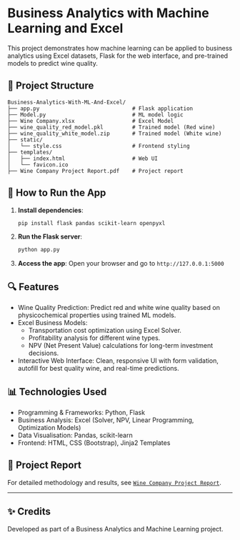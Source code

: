 
# Business Analytics with Machine Learning and Excel

This project demonstrates how machine learning can be applied to business analytics using Excel datasets, Flask for the web interface, and pre-trained models to predict wine quality.

## 📂 Project Structure

```
Business-Analytics-With-ML-And-Excel/
├── app.py                             # Flask application
├── Model.py                           # ML model logic
├── Wine Company.xlsx                  # Excel Model
├── wine_quality_red_model.pkl         # Trained model (Red wine)
├── wine_quality_white_model.zip       # Trained model (White wine)
├── static/
│   └── style.css                      # Frontend styling
├── templates/
│   ├── index.html                     # Web UI
│   └── favicon.ico
├── Wine Company Project Report.pdf    # Project report
```

## 🚀 How to Run the App

1. **Install dependencies**:
   ```bash
   pip install flask pandas scikit-learn openpyxl
   ```

2. **Run the Flask server**:
   ```bash
   python app.py
   ```

3. **Access the app**:
   Open your browser and go to `http://127.0.0.1:5000`

## 🔍 Features

- Wine Quality Prediction:
     Predict red and white wine quality based on physicochemical properties using trained ML models.
- Excel Business Models:
   - Transportation cost optimization using Excel Solver.
   - Profitability analysis for different wine types.
   - NPV (Net Present Value) calculations for long-term investment decisions.
- Interactive Web Interface:
     Clean, responsive UI with form validation, autofill for best quality wine, and real-time predictions.

## 📊 Technologies Used

- Programming & Frameworks: Python, Flask
- Business Analysis: Excel (Solver, NPV, Linear Programming, Optimization Models)
- Data Visualisation: Pandas, scikit-learn
- Frontend: HTML, CSS (Bootstrap), Jinja2 Templates



## 📄 Project Report

For detailed methodology and results, see [`Wine Company Project Report`]().

---

## ✨ Credits

Developed as part of a Business Analytics and Machine Learning project.
